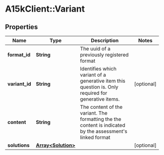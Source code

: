 # A15kClient::Variant

## Properties
Name | Type | Description | Notes
------------ | ------------- | ------------- | -------------
**format_id** | **String** | The uuid of a previously registered format | 
**variant_id** | **String** | Identifies which variant of a generative item this question is. Only required for generative items. | [optional] 
**content** | **String** | The content of the variant. The formatting the the content is indicated by the assessment&#39;s linked format | 
**solutions** | [**Array&lt;Solution&gt;**](Solution.md) |  | [optional] 


